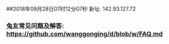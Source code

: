 ##2018年09月28日07时12分07秒 新址: 142.93.127.72
### 兔友常见问题及解答: https://github.com/wanggonging/d/blob/w/FAQ.md
